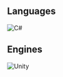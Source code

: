 ## Languages
![C#](https://img.shields.io/badge/c%23-%23239120.svg?style=for-the-badge&logo=c-sharp&logoColor=white)

## Engines
![Unity](https://img.shields.io/badge/unity-%23000000.svg?style=for-the-badge&logo=unity&logoColor=white)

<!--
**Diogo105095/Diogo105095** is a ✨ _special_ ✨ repository because its `README.md` (this file) appears on your GitHub profile.

Here are some ideas to get you started:

- 🔭 I’m currently working on ...
- 🌱 I’m currently learning ...
- 👯 I’m looking to collaborate on ...
- 🤔 I’m looking for help with ...
- 💬 Ask me about ...
- 📫 How to reach me: ...
- 😄 Pronouns: ...
- ⚡ Fun fact: ...
-->
